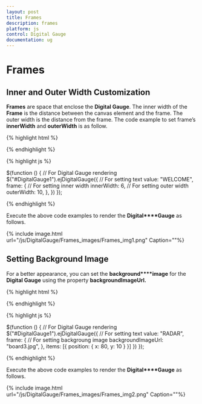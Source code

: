 ```yaml
---
layout: post
title: Frames
description: frames
platform: js
control: Digital Gauge
documentation: ug
---
```


# Frames

## Inner and Outer Width Customization

**Frames** are space that enclose the **Digital Gauge**. The inner width of the **Frame** is the distance between the canvas element and the frame. The outer width is the distance from the frame. The code example to set frame’s **innerWidth** and **outerWidth** is as follow.

{% highlight html %}

<div id="DigitalGauge1"></div>

{% endhighlight %}

{% highlight js %}

 $(function () {
        // For Digital Gauge rendering
        $("#DigitalGauge1").ejDigitalGauge({
            // For setting text
            value: "WELCOME",
            frame: {
                // For setting inner width
                innerWidth: 6,
                // For setting outer width
                outerWidth: 10,
            },
        })
    });


{% endhighlight %}



Execute the above code examples to render the **Digital****Gauge** as follows.

{% include image.html url="/js/DigitalGauge/Frames_images/Frames_img1.png" Caption=""%}



## Setting Background Image

For a better appearance, you can set the **background****image** for the **Digital Gauge** using the property **backgroundImageUrl.** 

{% highlight html %}

<div id="DigitalGauge1"></div>

{% endhighlight %}

{% highlight js %}

 $(function () {
        // For Digital Gauge rendering
        $("#DigitalGauge1").ejDigitalGauge({
            // For setting text
            value: "RADAR",
            frame: {
                // For setting backgroung image
                backgroundImageUrl: "board3.jpg",
            },
            items: [{
                position: {
                    x: 80,
                    y: 10
                }
            }]
        })
    });

{% endhighlight %}



Execute the above code examples to render the **Digital****Gauge** as follows.

{% include image.html url="/js/DigitalGauge/Frames_images/Frames_img2.png" Caption=""%}

